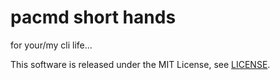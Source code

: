 # pacmd short hands

for your/my cli life...

This software is released under the MIT License, see [LICENSE](LICENSE).
